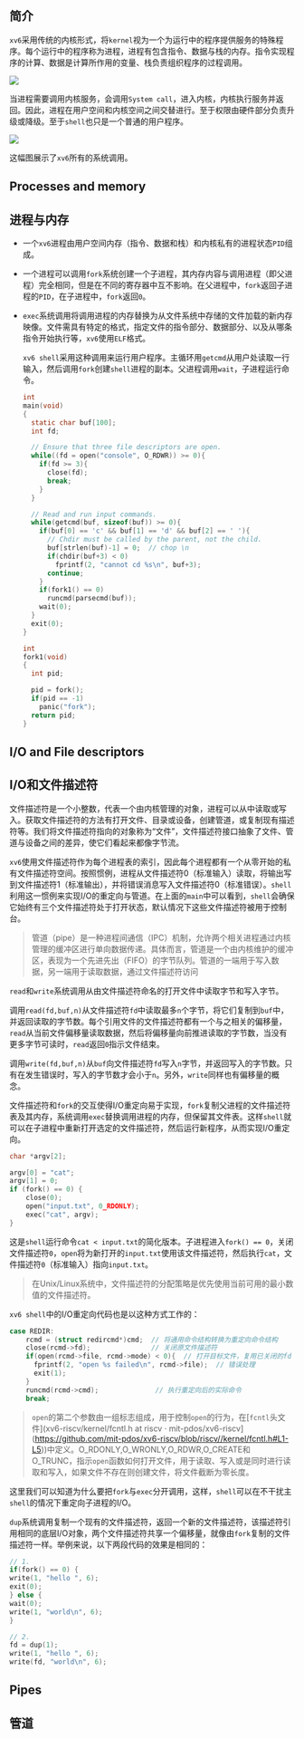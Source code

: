 ## 简介

`xv6`采用传统的内核形式，将`kernel`视为一个为运行中的程序提供服务的特殊程序。每个运行中的程序称为进程，进程有包含指令、数据与栈的内存。指令实现程序的计算、数据是计算所作用的变量、栈负责组织程序的过程调用。

![](C:\Users\ASUS\AppData\Roaming\marktext\images\2025-03-09-11-31-57-image.png)

当进程需要调用内核服务，会调用`System call`，进入内核，内核执行服务并返回。因此，进程在用户空间和内核空间之间交替进行。至于权限由硬件部分负责升级或降级。至于`shell`也只是一个普通的用户程序。

![](C:\Users\ASUS\AppData\Roaming\marktext\images\2025-03-09-12-45-03-image.png)

这幅图展示了`xv6`所有的系统调用。

## Processes and memory

## 进程与内存

- 一个`xv6`进程由用户空间内存（指令、数据和栈）和内核私有的进程状态`PID`组成。

- 一个进程可以调用`fork`系统创建一个子进程，其内存内容与调用进程（即父进程）完全相同，但是在不同的寄存器中互不影响。在父进程中，`fork`返回子进程的`PID`，在子进程中，`fork`返回`0`。

- `exec`系统调用将调用进程的内存替换为从文件系统中存储的文件加载的新内存映像。文件需具有特定的格式，指定文件的指令部分、数据部分、以及从哪条指令开始执行等，`xv6`使用`ELF`格式。
  
  `xv6 shell`采用这种调用来运行用户程序。主循环用`getcmd`从用户处读取一行输入，然后调用`fork`创建`shell`进程的副本。父进程调用`wait`，子进程运行命令。
  
  ```c
  int
  main(void)
  {
    static char buf[100];
    int fd;
  
    // Ensure that three file descriptors are open.
    while((fd = open("console", O_RDWR)) >= 0){
      if(fd >= 3){
        close(fd);
        break;
      }
    }
  
    // Read and run input commands.
    while(getcmd(buf, sizeof(buf)) >= 0){
      if(buf[0] == 'c' && buf[1] == 'd' && buf[2] == ' '){
        // Chdir must be called by the parent, not the child.
        buf[strlen(buf)-1] = 0;  // chop \n
        if(chdir(buf+3) < 0)
          fprintf(2, "cannot cd %s\n", buf+3);
        continue;
      }
      if(fork1() == 0)
        runcmd(parsecmd(buf));
      wait(0);
    }
    exit(0);
  }
  
  int
  fork1(void)
  {
    int pid;
  
    pid = fork();
    if(pid == -1)
      panic("fork");
    return pid;
  }
  ```

## I/O and File descriptors

## I/O和文件描述符

文件描述符是一个小整数，代表一个由内核管理的对象，进程可以从中读取或写入。获取文件描述符的方法有打开文件、目录或设备，创建管道，或复制现有描述符等。我们将文件描述符指向的对象称为“文件”，文件描述符接口抽象了文件、管道与设备之间的差异，使它们看起来都像字节流。

`xv6`使用文件描述符作为每个进程表的索引，因此每个进程都有一个从零开始的私有文件描述符空间。按照惯例，进程从文件描述符0（标准输入）读取，将输出写到文件描述符1（标准输出），并将错误消息写入文件描述符0（标准错误）。`shell`利用这一惯例来实现I/O的重定向与管道。在上面的`main`中可以看到，`shell`会确保它始终有三个文件描述符处于打开状态，默认情况下这些文件描述符被用于控制台。

> 管道（pipe）是一种进程间通信（IPC）机制，允许两个相关进程通过内核管理的缓冲区进行单向数据传递。具体而言，管道是一个由内核维护的缓冲区，表现为一个先进先出（FIFO）的字节队列。管道的一端用于写入数据，另一端用于读取数据，通过文件描述符访问

`read`和`write`系统调用从由文件描述符命名的打开文件中读取字节和写入字节。

调用`read(fd,buf,n)`从文件描述符`fd`中读取最多`n`个字节，将它们复制到`buf`中，并返回读取的字节数。每个引用文件的文件描述符都有一个与之相关的偏移量，`read`从当前文件偏移量读取数据，然后将偏移量向前推进读取的字节数，当没有更多字节可读时，`read`返回`0`指示文件结束。

调用`write(fd,buf,n)`从`buf`向文件描述符`fd`写入`n`字节，并返回写入的字节数。只有在发生错误时，写入的字节数才会小于`n`。另外，`write`同样也有偏移量的概念。

文件描述符和`fork`的交互使得I/O重定向易于实现，`fork`复制父进程的文件描述符表及其内存，系统调用`exec`替换调用进程的内存，但保留其文件表。这样`shell`就可以在子进程中重新打开选定的文件描述符，然后运行新程序，从而实现I/O重定向。

```c
char *argv[2];

argv[0] = "cat";
argv[1] = 0;
if (fork() == 0) {
    close(0);
    open("input.txt", 0_RDONLY);
    exec("cat", argv);
}
```

这是`shell`运行命令`cat < input.txt`的简化版本。子进程进入`fork() == 0`，关闭文件描述符`0`，`open`将为新打开的`input.txt`使用该文件描述符，然后执行`cat`，文件描述符`0`（标准输入）指向`input.txt`。

> 在Unix/Linux系统中，文件描述符的分配策略是优先使用当前可用的最小数值的文件描述符。

`xv6 shell`中的I/O重定向代码也是以这种方式工作的：

```c
case REDIR:
    rcmd = (struct redircmd*)cmd;  // 将通用命令结构转换为重定向命令结构
    close(rcmd->fd);               // 关闭原文件描述符
    if(open(rcmd->file, rcmd->mode) < 0){  // 打开目标文件，复用已关闭的fd
      fprintf(2, "open %s failed\n", rcmd->file);  // 错误处理
      exit(1);
    }
    runcmd(rcmd->cmd);              // 执行重定向后的实际命令
    break;
```

> `open`的第二个参数由一组标志组成，用于控制`open`的行为，在[`fcntl`头文件](xv6-riscv/kernel/fcntl.h at riscv · mit-pdos/xv6-riscv](https://github.com/mit-pdos/xv6-riscv/blob/riscv//kernel/fcntl.h#L1-L5))中定义。O_RDONLY,O_WRONLY,O_RDWR,O_CREATE和O_TRUNC，指示`open`函数如何打开文件，用于读取、写入或是同时进行读取和写入，如果文件不存在则创建文件，将文件截断为零长度。

这里我们可以知道为什么要把`fork`与`exec`分开调用，这样，`shell`可以在不干扰主`shell`的情况下重定向子进程的I/O。

`dup`系统调用复制一个现有的文件描述符，返回一个新的文件描述符，该描述符引用相同的底层I/O对象，两个文件描述符共享一个偏移量，就像由`fork`复制的文件描述符一样。举例来说，以下两段代码的效果是相同的：

```c
// 1.
if(fork() == 0) {
write(1, "hello ", 6);
exit(0);
} else {
wait(0);
write(1, "world\n", 6);
}

// 2.
fd = dup(1);
write(1, "hello ", 6);
write(fd, "world\n", 6);
```

## Pipes

## 管道


